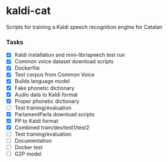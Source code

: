 # kaldi-cat
Scripts for training a Kaldi speech recognition engine for Catalan
 
### Tasks

- [x] Kaldi installation and mini-librispeech test run
- [x] Common voice dataset download scripts
- [x] Dockerfile
- [x] Text corpus from Common Voice
- [x] Builds language model
- [x] Fake phonetic dictionary
- [x] Audio data to Kaldi format
- [x] Proper phonetic dictionary
- [ ] Test training/evaluation
- [x] ParlamentParla download scripts
- [x] PP to Kaldi format
- [x] Combined train/dev/test1/test2
- [ ] Test training/evaluation
- [ ] Documentation
- [ ] Docker test
- [ ] G2P model
